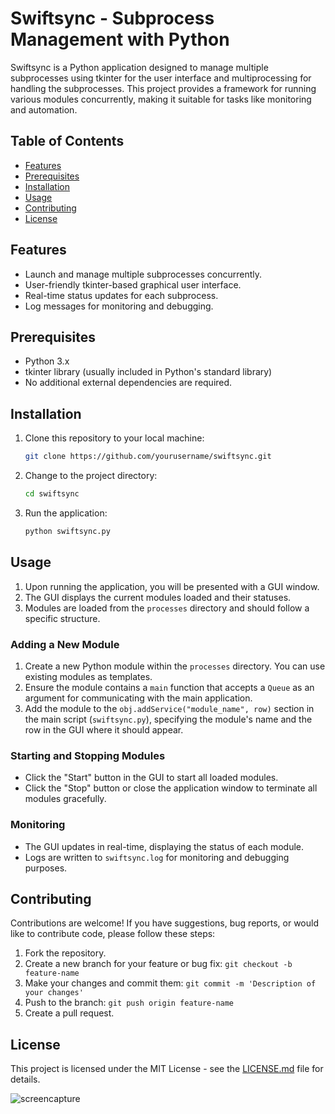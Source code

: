 # Swiftsync - Subprocess Management with Python

Swiftsync is a Python application designed to manage multiple subprocesses using tkinter for the user interface and multiprocessing for handling the subprocesses. This project provides a framework for running various modules concurrently, making it suitable for tasks like monitoring and automation.

## Table of Contents
- [Features](#features)
- [Prerequisites](#prerequisites)
- [Installation](#installation)
- [Usage](#usage)
- [Contributing](#contributing)
- [License](#license)

## Features
- Launch and manage multiple subprocesses concurrently.
- User-friendly tkinter-based graphical user interface.
- Real-time status updates for each subprocess.
- Log messages for monitoring and debugging.

## Prerequisites
- Python 3.x
- tkinter library (usually included in Python's standard library)
- No additional external dependencies are required.

## Installation
1. Clone this repository to your local machine:

    ```bash
    git clone https://github.com/yourusername/swiftsync.git
    ```

2. Change to the project directory:

    ```bash
    cd swiftsync
    ```

3. Run the application:

    ```bash
    python swiftsync.py
    ```

## Usage
1. Upon running the application, you will be presented with a GUI window.
2. The GUI displays the current modules loaded and their statuses.
3. Modules are loaded from the `processes` directory and should follow a specific structure.

### Adding a New Module
1. Create a new Python module within the `processes` directory. You can use existing modules as templates.
2. Ensure the module contains a `main` function that accepts a `Queue` as an argument for communicating with the main application.
3. Add the module to the `obj.addService("module_name", row)` section in the main script (`swiftsync.py`), specifying the module's name and the row in the GUI where it should appear.

### Starting and Stopping Modules
- Click the "Start" button in the GUI to start all loaded modules.
- Click the "Stop" button or close the application window to terminate all modules gracefully.

### Monitoring
- The GUI updates in real-time, displaying the status of each module.
- Logs are written to `swiftsync.log` for monitoring and debugging purposes.

## Contributing
Contributions are welcome! If you have suggestions, bug reports, or would like to contribute code, please follow these steps:
1. Fork the repository.
2. Create a new branch for your feature or bug fix: `git checkout -b feature-name`
3. Make your changes and commit them: `git commit -m 'Description of your changes'`
4. Push to the branch: `git push origin feature-name`
5. Create a pull request.

## License
This project is licensed under the MIT License - see the [LICENSE.md](LICENSE.md) file for details.

![screencapture](https://github.com/KillGorack/Swiftsinc/assets/35109859/45b3768f-e6d0-446d-bc54-99453b705c0f)